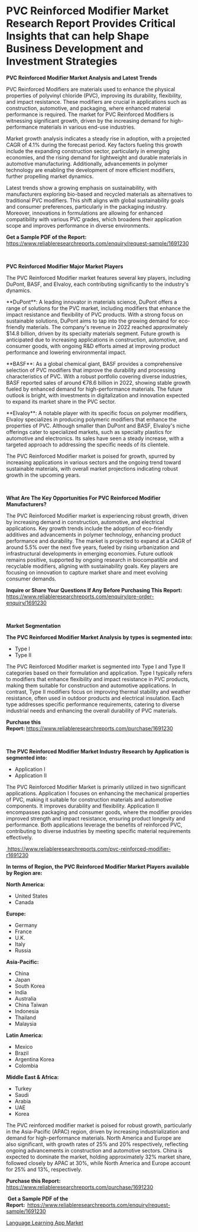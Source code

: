 <p><h1>PVC Reinforced Modifier Market Research Report Provides Critical Insights that can help Shape Business Development and Investment Strategies</h1></p><p><strong>PVC Reinforced Modifier Market Analysis and Latest Trends</strong></p>
<p><p>PVC Reinforced Modifiers are materials used to enhance the physical properties of polyvinyl chloride (PVC), improving its durability, flexibility, and impact resistance. These modifiers are crucial in applications such as construction, automotive, and packaging, where enhanced material performance is required. The market for PVC Reinforced Modifiers is witnessing significant growth, driven by the increasing demand for high-performance materials in various end-use industries.</p><p>Market growth analysis indicates a steady rise in adoption, with a projected CAGR of 4.1% during the forecast period. Key factors fueling this growth include the expanding construction sector, particularly in emerging economies, and the rising demand for lightweight and durable materials in automotive manufacturing. Additionally, advancements in polymer technology are enabling the development of more efficient modifiers, further propelling market dynamics.</p><p>Latest trends show a growing emphasis on sustainability, with manufacturers exploring bio-based and recycled materials as alternatives to traditional PVC modifiers. This shift aligns with global sustainability goals and consumer preferences, particularly in the packaging industry. Moreover, innovations in formulations are allowing for enhanced compatibility with various PVC grades, which broadens their application scope and improves performance in diverse environments.</p></p>
<p><strong>Get a Sample PDF of the Report:&nbsp;</strong> <a href="https://www.reliableresearchreports.com/enquiry/request-sample/1691230?utm_campaign=3430&utm_medium=2&utm_source=Github&utm_content=ia&utm_term=26032025&utm_id=pvc-reinforced-modifier">https://www.reliableresearchreports.com/enquiry/request-sample/1691230</a></p>
<p>&nbsp;</p>
<p><strong>PVC Reinforced Modifier Major Market Players</strong></p>
<p><p>The PVC Reinforced Modifier market features several key players, including DuPont, BASF, and Elvaloy, each contributing significantly to the industry's dynamics.</p><p>**DuPont**: A leading innovator in materials science, DuPont offers a range of solutions for the PVC market, including modifiers that enhance the impact resistance and flexibility of PVC products. With a strong focus on sustainable solutions, DuPont aims to tap into the growing demand for eco-friendly materials. The company's revenue in 2022 reached approximately $14.8 billion, driven by its specialty materials segment. Future growth is anticipated due to increasing applications in construction, automotive, and consumer goods, with ongoing R&D efforts aimed at improving product performance and lowering environmental impact.</p><p>**BASF**: As a global chemical giant, BASF provides a comprehensive selection of PVC modifiers that improve the durability and processing characteristics of PVC. With a robust portfolio covering diverse industries, BASF reported sales of around €78.6 billion in 2022, showing stable growth fueled by enhanced demand for high-performance materials. The future outlook is bright, with investments in digitalization and innovation expected to expand its market share in the PVC sector. </p><p>**Elvaloy**: A notable player with its specific focus on polymer modifiers, Elvaloy specializes in producing polymeric modifiers that enhance the properties of PVC. Although smaller than DuPont and BASF, Elvaloy's niche offerings cater to specialized markets, such as specialty plastics for automotive and electronics. Its sales have seen a steady increase, with a targeted approach to addressing the specific needs of its clientele.</p><p>The PVC Reinforced Modifier market is poised for growth, spurred by increasing applications in various sectors and the ongoing trend toward sustainable materials, with overall market projections indicating robust growth in the upcoming years.</p></p>
<p>&nbsp;</p>
<p><strong>What Are The Key Opportunities For PVC Reinforced Modifier Manufacturers?</strong></p>
<p><p>The PVC Reinforced Modifier market is experiencing robust growth, driven by increasing demand in construction, automotive, and electrical applications. Key growth trends include the adoption of eco-friendly additives and advancements in polymer technology, enhancing product performance and durability. The market is projected to expand at a CAGR of around 5.5% over the next five years, fueled by rising urbanization and infrastructural developments in emerging economies. Future outlook remains positive, supported by ongoing research in biocompatible and recyclable modifiers, aligning with sustainability goals. Key players are focusing on innovation to capture market share and meet evolving consumer demands.</p></p>
<p><strong>Inquire or Share Your Questions If Any Before Purchasing This Report:</strong> <a href="https://www.reliableresearchreports.com/enquiry/pre-order-enquiry/1691230?utm_campaign=3430&utm_medium=2&utm_source=Github&utm_content=ia&utm_term=26032025&utm_id=pvc-reinforced-modifier">https://www.reliableresearchreports.com/enquiry/pre-order-enquiry/1691230</a></p>
<p>&nbsp;</p>
<p><strong>Market Segmentation</strong></p>
<p><strong>The PVC Reinforced Modifier Market Analysis by types is segmented into:</strong></p>
<p><ul><li>Type I</li><li>Type II</li></ul></p>
<p><p>The PVC Reinforced Modifier market is segmented into Type I and Type II categories based on their formulation and application. Type I typically refers to modifiers that enhance flexibility and impact resistance in PVC products, making them suitable for construction and automotive applications. In contrast, Type II modifiers focus on improving thermal stability and weather resistance, often used in outdoor products and electrical insulation. Each type addresses specific performance requirements, catering to diverse industrial needs and enhancing the overall durability of PVC materials.</p></p>
<p><strong>Purchase this Report:&nbsp;</strong><a href="https://www.reliableresearchreports.com/purchase/1691230?utm_campaign=3430&utm_medium=2&utm_source=Github&utm_content=ia&utm_term=26032025&utm_id=pvc-reinforced-modifier">https://www.reliableresearchreports.com/purchase/1691230</a></p>
<p>&nbsp;</p>
<p><strong>The PVC Reinforced Modifier Market Industry Research by Application is segmented into:</strong></p>
<p><ul><li>Application I</li><li>Application II</li></ul></p>
<p><p>The PVC Reinforced Modifier Market is primarily utilized in two significant applications. Application I focuses on enhancing the mechanical properties of PVC, making it suitable for construction materials and automotive components. It improves durability and flexibility. Application II encompasses packaging and consumer goods, where the modifier provides improved strength and impact resistance, ensuring product longevity and performance. Both applications leverage the benefits of reinforced PVC, contributing to diverse industries by meeting specific material requirements effectively.</p></p>
<p><a href="https://www.reliableresearchreports.com/pvc-reinforced-modifier-r1691230?utm_campaign=3430&utm_medium=2&utm_source=Github&utm_content=ia&utm_term=26032025&utm_id=pvc-reinforced-modifier">&nbsp;https://www.reliableresearchreports.com/pvc-reinforced-modifier-r1691230</a></p>
<p><strong>In terms of Region, the PVC Reinforced Modifier Market Players available by Region are:</strong></p>
<p>
    <p> <strong> North America: </strong>
        <ul>
            <li>United States</li>
            <li>Canada</li>
        </ul>
        </p> 
    <p> <strong> Europe: </strong>
        <ul>
            <li>Germany</li>
            <li>France</li>
            <li>U.K.</li>
            <li>Italy</li>
            <li>Russia</li>
        </ul>
        </p> 
    <p> <strong> Asia-Pacific: </strong>
        <ul>
            <li>China</li>
            <li>Japan</li>
            <li>South Korea</li>
            <li>India</li>
            <li>Australia</li>
            <li>China Taiwan</li>
            <li>Indonesia</li>
            <li>Thailand</li>
            <li>Malaysia</li>
        </ul>
        </p> 
    <p> <strong> Latin America: </strong>
        <ul>
            <li>Mexico</li>
            <li>Brazil</li>
            <li>Argentina Korea</li>
            <li>Colombia</li>
        </ul>
        </p> 
    <p> <strong> Middle East & Africa: </strong>
        <ul>
            <li>Turkey</li>
            <li>Saudi</li>
            <li>Arabia</li>
            <li>UAE</li>
            <li>Korea</li>
        </ul>
    </p>
    </p>
<p><p>The PVC reinforced modifier market is poised for robust growth, particularly in the Asia-Pacific (APAC) region, driven by increasing industrialization and demand for high-performance materials. North America and Europe are also significant, with growth rates of 25% and 20% respectively, reflecting ongoing advancements in construction and automotive sectors. China is expected to dominate the market, holding approximately 32% market share, followed closely by APAC at 30%, while North America and Europe account for 25% and 13%, respectively.</p></p>
<p><strong>Purchase this Report: </strong><a href="https://www.reliableresearchreports.com/purchase/1691230?utm_campaign=3430&utm_medium=2&utm_source=Github&utm_content=ia&utm_term=26032025&utm_id=pvc-reinforced-modifier">https://www.reliableresearchreports.com/purchase/1691230</a></p>
<p>&nbsp;<strong>Get a Sample PDF of the Report:&nbsp;&nbsp;</strong><a href="https://www.reliableresearchreports.com/enquiry/request-sample/1691230?utm_campaign=3430&utm_medium=2&utm_source=Github&utm_content=ia&utm_term=26032025&utm_id=pvc-reinforced-modifier">https://www.reliableresearchreports.com/enquiry/request-sample/1691230</a></p>
<p><strong></strong></p>
<p><p><a href="https://github.com/AlisaRowe24/Market-Research-Report-List-2/blob/main/language-learning-app-market.md?utm_campaign=3430&utm_medium=2&utm_source=Github&utm_content=ia&utm_term=26032025&utm_id=pvc-reinforced-modifier">Language Learning App Market</a></p></p>